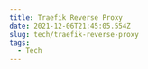 ```yaml
---
title: Traefik Reverse Proxy
date: 2021-12-06T21:45:05.554Z
slug: tech/traefik-reverse-proxy
tags:
  - Tech
---
```

